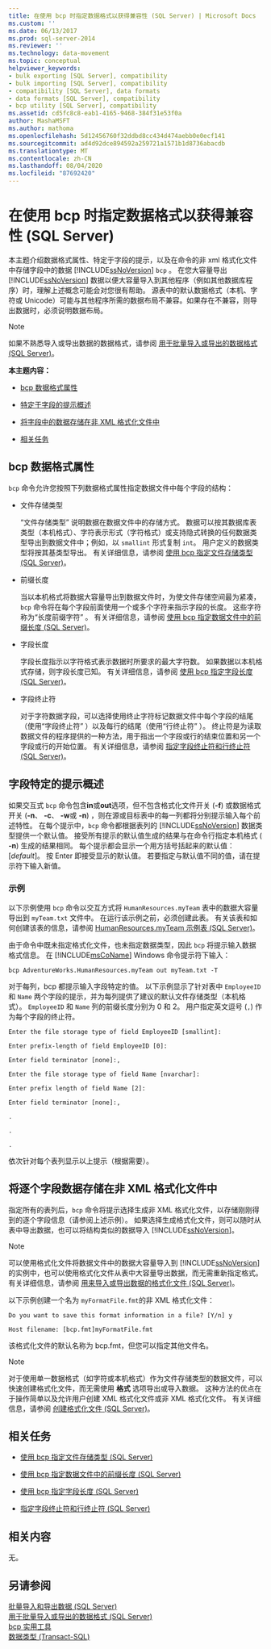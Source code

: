 ```yaml
---
title: 在使用 bcp 时指定数据格式以获得兼容性 (SQL Server) | Microsoft Docs
ms.custom: ''
ms.date: 06/13/2017
ms.prod: sql-server-2014
ms.reviewer: ''
ms.technology: data-movement
ms.topic: conceptual
helpviewer_keywords:
- bulk exporting [SQL Server], compatibility
- bulk importing [SQL Server], compatibility
- compatibility [SQL Server], data formats
- data formats [SQL Server], compatibility
- bcp utility [SQL Server], compatibility
ms.assetid: cd5fc8c8-eab1-4165-9468-384f31e53f0a
author: MashaMSFT
ms.author: mathoma
ms.openlocfilehash: 5d12456760f32ddbd8cc434d474aebb0e0ecf141
ms.sourcegitcommit: ad4d92dce894592a259721a1571b1d8736abacdb
ms.translationtype: MT
ms.contentlocale: zh-CN
ms.lasthandoff: 08/04/2020
ms.locfileid: "87692420"
---
```

# <a name="specify-data-formats-for-compatibility-when-using-bcp-sql-server"></a>在使用 bcp 时指定数据格式以获得兼容性 (SQL Server)
  本主题介绍数据格式属性、特定于字段的提示，以及在命令的非 xml 格式化文件中存储字段中的数据 [!INCLUDE[ssNoVersion](../../includes/ssnoversion-md.md)] `bcp` 。 在您大容量导出 [!INCLUDE[ssNoVersion](../../includes/ssnoversion-md.md)] 数据以便大容量导入到其他程序（例如其他数据库程序）时，理解上述概念可能会对您很有帮助。 源表中的默认数据格式（本机、字符或 Unicode）可能与其他程序所需的数据布局不兼容。如果存在不兼容，则导出数据时，必须说明数据布局。  
  
> [!NOTE]  
>  如果不熟悉导入或导出数据的数据格式，请参阅 [用于批量导入或导出的数据格式 (SQL Server)](data-formats-for-bulk-import-or-bulk-export-sql-server.md)。  
  
 **本主题内容：**  
  
-   [bcp 数据格式属性](#bcpDataFormatAttr)  
  
-   [特定于字段的提示概述](#FieldSpecificPrompts)  
  
-   [将字段中的数据存储在非 XML 格式化文件中](#FieldByFieldNonXmlFF)  
  
-   [相关任务](#RelatedTasks)  
  
##  <a name="bcp-data-format-attributes"></a><a name="bcpDataFormatAttr"></a> bcp 数据格式属性  
 `bcp` 命令允许您按照下列数据格式属性指定数据文件中每个字段的结构：  
  
-   文件存储类型  
  
     “文件存储类型”  说明数据在数据文件中的存储方式。 数据可以按其数据库表类型（本机格式）、字符表示形式（字符格式）或支持隐式转换的任何数据类型导出到数据文件中；例如，以 `smallint` 形式复制 `int`。 用户定义的数据类型将按其基类型导出。 有关详细信息，请参阅 [使用 bcp 指定文件存储类型 (SQL Server)](specify-file-storage-type-by-using-bcp-sql-server.md)。  
  
-   前缀长度  
  
     当以本机格式将数据大容量导出到数据文件时，为使文件存储空间最为紧凑，`bcp` 命令将在每个字段前面使用一个或多个字符来指示字段的长度。 这些字符称为“长度前缀字符”  。 有关详细信息，请参阅 [使用 bcp 指定数据文件中的前缀长度 (SQL Server)](specify-prefix-length-in-data-files-by-using-bcp-sql-server.md)。  
  
-   字段长度  
  
     字段长度指示以字符格式表示数据时所要求的最大字符数。 如果数据以本机格式存储，则字段长度已知。 有关详细信息，请参阅 [使用 bcp 指定字段长度 (SQL Server)](specify-field-length-by-using-bcp-sql-server.md)。  
  
-   字段终止符  
  
     对于字符数据字段，可以选择使用终止字符标记数据文件中每个字段的结尾（使用“字段终止符”  ）以及每行的结尾（使用“行终止符”  ）。 终止符是为读取数据文件的程序提供的一种方法，用于指出一个字段或行的结束位置和另一个字段或行的开始位置。 有关详细信息，请参阅 [指定字段终止符和行终止符 (SQL Server)](specify-field-and-row-terminators-sql-server.md)。  
  
##  <a name="overview-of-the-field-specific-prompts"></a><a name="FieldSpecificPrompts"></a> 字段特定的提示概述  
 如果交互式 `bcp` 命令包含**in**或**out**选项，但不包含格式化文件开关 (**-f**) 或数据格式开关 (**-n**、 **-c**、 **-w**或 **-n**) ，则在源或目标表中的每一列都将分别提示输入每个前述特性。 在每个提示中，`bcp` 命令都根据表列的 [!INCLUDE[ssNoVersion](../../includes/ssnoversion-md.md)] 数据类型提供一个默认值。 接受所有提示的默认值生成的结果与在命令行指定本机格式 ( **-n**) 生成的结果相同。 每个提示都会显示一个用方括号括起来的默认值：[*default*]。 按 Enter 即接受显示的默认值。 若要指定与默认值不同的值，请在提示符下输入新值。  
  
### <a name="example"></a>示例  
 以下示例使用 `bcp` 命令以交互方式将 `HumanResources.myTeam` 表中的数据大容量导出到 `myTeam.txt` 文件中。 在运行该示例之前，必须创建此表。 有关该表和如何创建该表的信息，请参阅 [HumanResources.myTeam 示例表 (SQL Server)](humanresources-myteam-sample-table-sql-server.md)。  
  
 由于命令中既未指定格式化文件，也未指定数据类型，因此 `bcp` 将提示输入数据格式信息。 在 [!INCLUDE[msCoName](../../includes/msconame-md.md)] Windows 命令提示符下输入：  
  
```  
bcp AdventureWorks.HumanResources.myTeam out myTeam.txt -T  
```  
  
 对于每列，bcp 都提示输入字段特定的值。 以下示例显示了针对表中 `EmployeeID` 和 `Name` 两个字段的提示，并为每列提供了建议的默认文件存储类型（本机格式）。 `EmployeeID` 和 `Name` 列的前缀长度分别为 0 和 2。 用户指定英文逗号 (`,`) 作为每个字段的终止符。  
  
 `Enter the file storage type of field EmployeeID [smallint]:`  
  
 `Enter prefix-length of field EmployeeID [0]:`  
  
 `Enter field terminator [none]:,`  
  
 `Enter the file storage type of field Name [nvarchar]:`  
  
 `Enter prefix length of field Name [2]:`  
  
 `Enter field terminator [none]:,`  
  
 `.`  
  
 `.`  
  
 `.`  
  
 依次针对每个表列显示以上提示（根据需要）。  
  
##  <a name="storing-field-by-field-data-in-a-non-xml-format-file"></a><a name="FieldByFieldNonXmlFF"></a> 将逐个字段数据存储在非 XML 格式化文件中  
 指定所有的表列后，`bcp` 命令将提示选择生成非 XML 格式化文件，以存储刚刚得到的逐个字段信息（请参阅上述示例）。 如果选择生成格式化文件，则可以随时从表中导出数据，也可以将结构类似的数据导入 [!INCLUDE[ssNoVersion](../../includes/ssnoversion-md.md)]。  
  
> [!NOTE]  
>  可以使用格式化文件将数据文件中的数据大容量导入到 [!INCLUDE[ssNoVersion](../../includes/ssnoversion-md.md)] 的实例中，也可以使用格式化文件从表中大容量导出数据，而无需重新指定格式。 有关详细信息，请参阅 [用来导入或导出数据的格式化文件 (SQL Server)](format-files-for-importing-or-exporting-data-sql-server.md)。  
  
 以下示例创建一个名为 `myFormatFile.fmt`的非 XML 格式化文件：  
  
 `Do you want to save this format information in a file? [Y/n] y`  
  
 `Host filename: [bcp.fmt]myFormatFile.fmt`  
  
 该格式化文件的默认名称为 bcp.fmt，但您可以指定其他文件名。  
  
> [!NOTE]  
>  对于使用单一数据格式（如字符或本机格式）作为文件存储类型的数据文件，可以快速创建格式化文件，而无需使用 **格式** 选项导出或导入数据。 这种方法的优点在于操作简单以及允许用户创建 XML 格式化文件或非 XML 格式化文件。 有关详细信息，请参阅 [创建格式化文件 (SQL Server)](create-a-format-file-sql-server.md)。  
  
##  <a name="related-tasks"></a><a name="RelatedTasks"></a> 相关任务  
  
-   [使用 bcp 指定文件存储类型 (SQL Server)](specify-file-storage-type-by-using-bcp-sql-server.md)  
  
-   [使用 bcp 指定数据文件中的前缀长度 (SQL Server)](specify-prefix-length-in-data-files-by-using-bcp-sql-server.md)  
  
-   [使用 bcp 指定字段长度 (SQL Server)](specify-field-length-by-using-bcp-sql-server.md)  
  
-   [指定字段终止符和行终止符 (SQL Server)](specify-field-and-row-terminators-sql-server.md)  
  
## <a name="related-content"></a>相关内容  
 无。  
  
## <a name="see-also"></a>另请参阅  
 [批量导入和导出数据 (SQL Server)](bulk-import-and-export-of-data-sql-server.md)   
 [用于批量导入或导出的数据格式 (SQL Server)](data-formats-for-bulk-import-or-bulk-export-sql-server.md)   
 [bcp 实用工具](../../tools/bcp-utility.md)   
 [数据类型 (Transact-SQL)](/sql/t-sql/data-types/data-types-transact-sql)  
  
  
